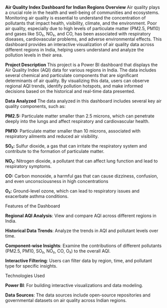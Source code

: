 **Air Quality Index Dashboard for Indian Regions
Overview**
Air quality plays a crucial role in the health and well-being of communities and ecosystems. Monitoring air quality is essential to understand the concentration of pollutants that impact health, visibility, climate, and the environment. Poor air quality, especially due to high levels of particulate matter (PM2.5, PM10) and gases like SO₂, NO₂, and CO, has been associated with respiratory diseases, cardiovascular problems, and adverse environmental effects. This dashboard provides an interactive visualization of air quality data across different regions in India, helping users understand and analyze the pollution levels in their area.

**Project Description**
This project is a Power BI dashboard that displays the Air Quality Index (AQI) data for various regions in India. The data includes several chemical and particulate components that are significant determinants of air quality. By visualizing this data, users can observe regional AQI trends, identify pollution hotspots, and make informed decisions based on the historical and real-time data presented.

**Data Analyzed**
The data analyzed in this dashboard includes several key air quality components, such as: 


**PM2.5:** Particulate matter smaller than 2.5 microns, which can penetrate deeply into the lungs and affect respiratory and cardiovascular health.

**PM10:** Particulate matter smaller than 10 microns, associated with respiratory ailments and reduced air visibility.

**SO₂:** Sulfur dioxide, a gas that can irritate the respiratory system and contribute to the formation of particulate matter.

**NO₂:** Nitrogen dioxide, a pollutant that can affect lung function and lead to respiratory symptoms.

**CO:** Carbon monoxide, a harmful gas that can cause dizziness, confusion, and even unconsciousness in high concentrations

**O₃:** Ground-level ozone, which can lead to respiratory issues and exacerbate asthma conditions.

Features of the Dashboard

**Regional AQI Analysis**: View and compare AQI across different regions in India.

**Historical Data Trends**: Analyze the trends in AQI and pollutant levels over time.

**Component-wise Insights**: Examine the contributions of different pollutants (PM2.5, PM10, SO₂, NO₂, CO, O₃) to the overall AQI.

**Interactive Filtering**: Users can filter data by region, time, and pollutant type for specific insights.

Technologies Used

**Power BI**: For building interactive visualizations and data modeling.

**Data Sources**: The data sources include open-source repositories and governmental datasets on air quality across Indian regions.
